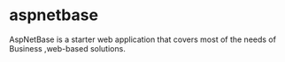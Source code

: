# aspnetbase
AspNetBase is a starter web application that covers most of the needs of Business ,web-based solutions.
